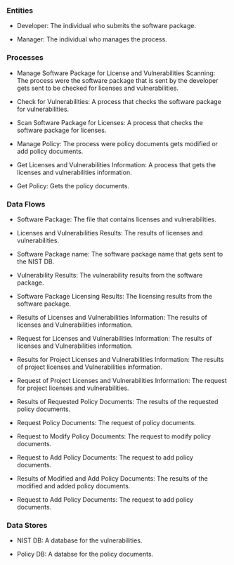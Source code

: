 ### Entities

- Developer: The individual who submits the software package.

- Manager: The individual who manages the process.

### Processes

- Manage Software Package for License and Vulnerabilities Scanning: The process were the software package that is sent by the developer gets sent to be checked for licenses and vulnerabilities.

- Check for Vulnerabilities: A process that checks the software package for vulnerabilities.

- Scan Software Package for Licenses: A process that checks the software package for licenses.

- Manage Policy: The process were policy documents gets modified or add policy documents.

- Get Licenses and Vulnerabilities Information: A process that gets the licenses and vulnerabilities information.

- Get Policy: Gets the policy documents.

### Data Flows

- Software Package: The file that contains licenses and vulnerabilities.

- Licenses and Vulnerabilities Results: The results of licenses and vulnerabilities.

- Software Package name: The software package name that gets sent to the NIST DB.

- Vulnerability Results: The vulnerability results from the software package.

- Software Package Licensing Results: The licensing results from the software package.

- Results of Licenses and Vulnerabilities Information: The results of licenses and Vulnerabilities information.

- Request for Licenses and Vulnerabilities Information: The results of licenses and Vulnerabilities information.

- Results for Project Licenses and Vulnerabilities Information: The results of project licenses and Vulnerabilities information.

- Request of Project Licenses and Vulnerabilities Information: The request for project licenses and vulnerabilities.

- Results of Requested Policy Documents: The results of the requested policy documents.

- Request Policy Documents: The request of policy documents.

- Request to Modify Policy Documents: The request to modify policy documents.

- Request to Add Policy Documents: The request to add policy documents.

- Results of Modified and Add Policy Documents: The results of the modified and added policy documents.

- Request to Add Policy Documents: The request to add policy documents.

### Data Stores

- NIST DB: A database for the vulnerabilities.

- Policy DB: A databse for the policy documents.

